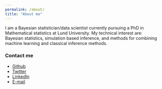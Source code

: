 ```yaml
---
permalink: /about/
title: "About me"
---
```


I am a Bayesian statistician/data scientist currently pursuing a PhD in Mathematical statistics at Lund University. My technical interest are: Bayesian statistics, simulation based inference, and methods for combining machine learning and classical inference methods.


### Contact me

* [Github](https://github.com/SamuelWiqvist)
* [Twitter](https://twitter.com/samuel_wiqvist)
* [LinkedIn](https://linkedin.com/in/samuel-wiqvist/)
* [E-mail](mailto:samuel.wiqvist@live.com)
